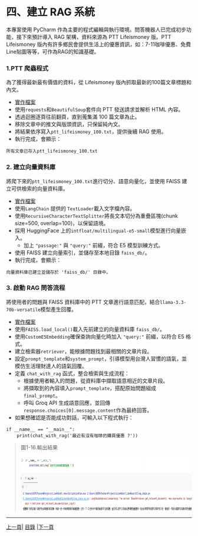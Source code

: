 # 四、建立 RAG 系統
本專案使用 PyCharm 作為主要的程式編輯與執行環境。問答機器人已完成初步功能，接下來預計導入 RAG 架構，資料來源為 PTT Lifeismoney 版。PTT Lifeismoney 版內有許多鄉民會提供生活上的優惠資訊，如：7-11咖啡優惠、免費Line貼圖等等，可作為RAG的知識基礎。

### 1.PTT 爬蟲程式
為了獲得最新最有價值的資料，從 Lifeismoney 版內抓取最新的100篇文章標題和內文。
* [實作檔案](Code/PTTcrawler.py)
* 使用`requests`和`BeautifulSoup`套件向 PTT 發送請求並解析 HTML 內容。
* 透過迴圈逐頁往前翻頁，直到蒐集滿 100 篇文章為止。
* 移除文章中的推文與版頭資訊，只保留純內文。
* 將結果依序寫入`ptt_lifeismoney_100.txt`，提供後續 RAG 使用。
* 執行完成，會顯示：
```
所有文章已存入ptt_lifeismoney_100.txt
```

### 2. 建立向量資料庫
將爬下來的`ptt_lifeismoney_100.txt`進行切分、語意向量化，並使用 FAISS 建立可供檢索的向量資料庫。

* [實作檔案](Code/FAISS.py)
* 使用`LangChain` 提供的 `TextLoader`載入文字檔內容。
* 使用`RecursiveCharacterTextSplitter`將長文本切分為重疊區塊(chunk size=500, overlap=100)，以保留語境。
* 採用 HuggingFace 上的`intfloat/multilingual-e5-small`模型進行向量嵌入。
  * 加上 `"passage:"` 與 `"query:"` 前綴，符合 E5 模型訓練方式。
* 使用 FAISS 建立向量索引，並儲存至本地目錄 `faiss_db/`。
* 執行完成，會顯示：
```
向量資料庫已建立並儲存於 'faiss_db/' 目錄中。
```

### 3. 啟動 RAG 問答流程
將使用者的問題與 FAISS 資料庫中的 PTT 文章進行語意匹配，結合`llama-3.3-70b-versatile`模型產生回覆。

* [實作檔案](Code/rag_chain.py)
* 使用`FAISS.load_local()`載入先前建立的向量資料庫 `faiss_db/`。
* 使用`CustomE5Embedding`確保查詢向量化時加入 `"query:"` 前綴，以符合 E5 格式。
* 建立檢索器`retriever`，能根據問題找到最相關的文章片段。
* 設定`prompt_template`和`system_prompt`，引導模型用台灣人習慣的語氣，並模仿生活理財達人的語氣回覆。
* 定義 `chat_with_rag` 函式，整合檢索與生成流程：
  * 根據使用者輸入的問題，從資料庫中擷取語意相近的文章片段。
  * 將擷取到的內容填入`prompt_template`，搭配原始問題組成`final_prompt`。
  * 呼叫 Groq API 生成語意回應，並回傳`response.choices[0].message.content`作為最終回答。
* 如果想確認是否能成功對話，可輸入以下程式執行：
```
if __name__ == "__main__":
    print(chat_with_rag('最近有沒有咖啡的購買優惠 ?'))
```

>圖1-16.輸出結果
>
><img src="Photos/RAG_16.jpg" alt="RAG流程圖" width="900" height="150"/>

---

[上一頁](STEP_3.md)| [目錄](README.md) |[下一頁](STEP_5.md)
